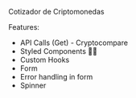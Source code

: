Cotizador de Criptomonedas
  
Features:

  * API Calls (Get) - Cryptocompare
  * Styled Components 💅🏾
  * Custom Hooks
  * Form
  * Error handling in form
  * Spinner
